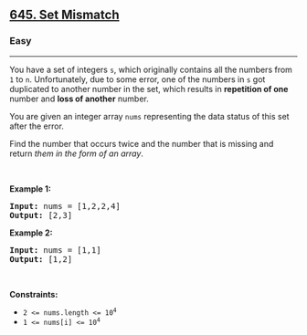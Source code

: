<h2><a href="https://leetcode.com/problems/set-mismatch/">645. Set Mismatch</a></h2><h3>Easy</h3><hr><div style="user-select: auto;"><p style="user-select: auto;">You have a set of integers <code style="user-select: auto;">s</code>, which originally contains all the numbers from <code style="user-select: auto;">1</code> to <code style="user-select: auto;">n</code>. Unfortunately, due to some error, one of the numbers in <code style="user-select: auto;">s</code> got duplicated to another number in the set, which results in <strong style="user-select: auto;">repetition of one</strong> number and <strong style="user-select: auto;">loss of another</strong> number.</p>

<p style="user-select: auto;">You are given an integer array <code style="user-select: auto;">nums</code> representing the data status of this set after the error.</p>

<p style="user-select: auto;">Find the number that occurs twice and the number that is missing and return <em style="user-select: auto;">them in the form of an array</em>.</p>

<p style="user-select: auto;">&nbsp;</p>
<p style="user-select: auto;"><strong class="example" style="user-select: auto;">Example 1:</strong></p>
<pre style="user-select: auto;"><strong style="user-select: auto;">Input:</strong> nums = [1,2,2,4]
<strong style="user-select: auto;">Output:</strong> [2,3]
</pre><p style="user-select: auto;"><strong class="example" style="user-select: auto;">Example 2:</strong></p>
<pre style="user-select: auto;"><strong style="user-select: auto;">Input:</strong> nums = [1,1]
<strong style="user-select: auto;">Output:</strong> [1,2]
</pre>
<p style="user-select: auto;">&nbsp;</p>
<p style="user-select: auto;"><strong style="user-select: auto;">Constraints:</strong></p>

<ul style="user-select: auto;">
	<li style="user-select: auto;"><code style="user-select: auto;">2 &lt;= nums.length &lt;= 10<sup style="user-select: auto;">4</sup></code></li>
	<li style="user-select: auto;"><code style="user-select: auto;">1 &lt;= nums[i] &lt;= 10<sup style="user-select: auto;">4</sup></code></li>
</ul>
</div>